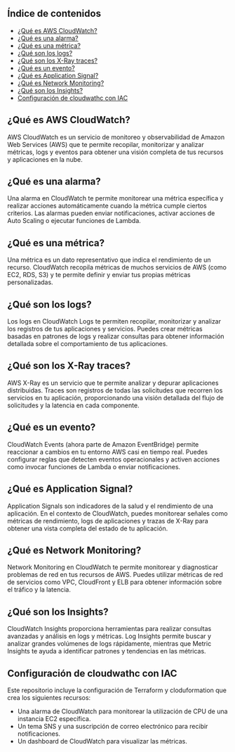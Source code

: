 ## Índice de contenidos
* [¿Qué es AWS CloudWatch?](#item1)
* [¿Qué es una alarma?](#item2)
* [¿Qué es una métrica?](#item3)
* [¿Qué son los logs?](#item4)
* [¿Qué son los X-Ray traces?](#item5)
* [¿Qué es un evento?](#item6)
* [¿Qué es Application Signal?](#item7)
* [¿Qué es Network Monitoring?](#item8)
* [¿Qué son los Insights?](#item9)
* [Configuración de cloudwathc con IAC](#item10)

<a name="item1"></a>
## ¿Qué es AWS CloudWatch?

AWS CloudWatch es un servicio de monitoreo y observabilidad de Amazon Web Services (AWS) que te permite recopilar, monitorizar y analizar métricas, logs y eventos para obtener una visión completa de tus recursos y aplicaciones en la nube.

<a name="item2"></a>
## ¿Qué es una alarma?

Una alarma en CloudWatch te permite monitorear una métrica específica y realizar acciones automáticamente cuando la métrica cumple ciertos criterios. Las alarmas pueden enviar notificaciones, activar acciones de Auto Scaling o ejecutar funciones de Lambda.

<a name="item3"></a>
## ¿Qué es una métrica?

Una métrica es un dato representativo que indica el rendimiento de un recurso. CloudWatch recopila métricas de muchos servicios de AWS (como EC2, RDS, S3) y te permite definir y enviar tus propias métricas personalizadas.

<a name="item4"></a>
## ¿Qué son los logs?

Los logs en CloudWatch Logs te permiten recopilar, monitorizar y analizar los registros de tus aplicaciones y servicios. Puedes crear métricas basadas en patrones de logs y realizar consultas para obtener información detallada sobre el comportamiento de tus aplicaciones.

<a name="item5"></a>
## ¿Qué son los X-Ray traces?

AWS X-Ray es un servicio que te permite analizar y depurar aplicaciones distribuidas. Traces son registros de todas las solicitudes que recorren los servicios en tu aplicación, proporcionando una visión detallada del flujo de solicitudes y la latencia en cada componente.

<a name="item6"></a>
## ¿Qué es un evento?

CloudWatch Events (ahora parte de Amazon EventBridge) permite reaccionar a cambios en tu entorno AWS casi en tiempo real. Puedes configurar reglas que detecten eventos operacionales y activen acciones como invocar funciones de Lambda o enviar notificaciones.

<a name="item7"></a>
## ¿Qué es Application Signal?

Application Signals son indicadores de la salud y el rendimiento de una aplicación. En el contexto de CloudWatch, puedes monitorear señales como métricas de rendimiento, logs de aplicaciones y trazas de X-Ray para obtener una vista completa del estado de tu aplicación.

<a name="item8"></a>
## ¿Qué es Network Monitoring?

Network Monitoring en CloudWatch te permite monitorear y diagnosticar problemas de red en tus recursos de AWS. Puedes utilizar métricas de red de servicios como VPC, CloudFront y ELB para obtener información sobre el tráfico y la latencia.

<a name="item9"></a>
## ¿Qué son los Insights?

CloudWatch Insights proporciona herramientas para realizar consultas avanzadas y análisis en logs y métricas. Log Insights permite buscar y analizar grandes volúmenes de logs rápidamente, mientras que Metric Insights te ayuda a identificar patrones y tendencias en las métricas.

<a name="item10"></a>
## Configuración de cloudwathc con IAC

Este repositorio incluye la configuración de Terraform y cloduformation que crea los siguientes recursos:
- Una alarma de CloudWatch para monitorear la utilización de CPU de una instancia EC2 específica.
- Un tema SNS y una suscripción de correo electrónico para recibir notificaciones.
- Un dashboard de CloudWatch para visualizar las métricas.
